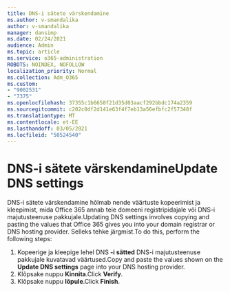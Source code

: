 ```yaml
---
title: DNS-i sätete värskendamine
ms.author: v-smandalika
author: v-smandalika
manager: dansimp
ms.date: 02/24/2021
audience: Admin
ms.topic: article
ms.service: o365-administration
ROBOTS: NOINDEX, NOFOLLOW
localization_priority: Normal
ms.collection: Adm_O365
ms.custom:
- "9002531"
- "7375"
ms.openlocfilehash: 37355c1b6658f21d35d03aacf292bbdc174a2359
ms.sourcegitcommit: c202c0df2d141e63f4f7eb13a56efbfc2f57348f
ms.translationtype: MT
ms.contentlocale: et-EE
ms.lasthandoff: 03/05/2021
ms.locfileid: "50524540"
---
```

# <a name="update-dns-settings"></a><span data-ttu-id="694c7-102">DNS-i sätete värskendamine</span><span class="sxs-lookup"><span data-stu-id="694c7-102">Update DNS settings</span></span>

<span data-ttu-id="694c7-103">DNS-i sätete värskendamine hõlmab nende väärtuste kopeerimist ja kleepimist, mida Office 365 annab teie domeeni registripidajale või DNS-i majutusteenuse pakkujale.</span><span class="sxs-lookup"><span data-stu-id="694c7-103">Updating DNS settings involves copying and pasting the values that Office 365 gives you into your domain registrar or DNS hosting provider.</span></span> <span data-ttu-id="694c7-104">Selleks tehke järgmist.</span><span class="sxs-lookup"><span data-stu-id="694c7-104">To do this, perform the following steps:</span></span>

1. <span data-ttu-id="694c7-105">Kopeerige ja kleepige lehel DNS **-i sätted** DNS-i majutusteenuse pakkujale kuvatavad väärtused.</span><span class="sxs-lookup"><span data-stu-id="694c7-105">Copy and paste the values shown on the **Update DNS settings** page into your DNS hosting provider.</span></span>
2. <span data-ttu-id="694c7-106">Klõpsake nuppu **Kinnita**.</span><span class="sxs-lookup"><span data-stu-id="694c7-106">Click **Verify**.</span></span>
3. <span data-ttu-id="694c7-107">Klõpsake nuppu **lõpule**.</span><span class="sxs-lookup"><span data-stu-id="694c7-107">Click **Finish**.</span></span>